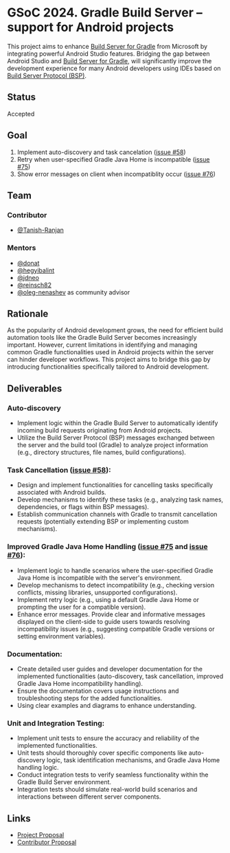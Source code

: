 # GSoC 2024. Gradle Build Server – support for Android projects

This project aims to enhance [Build Server for Gradle](https://github.com/microsoft/build-server-for-gradle) from Microsoft by integrating powerful Android Studio features. Bridging the gap between Android Studio and [Build Server for Gradle](https://github.com/microsoft/build-server-for-gradle), will significantly improve the development experience for many Android developers using IDEs based on [Build Server Protocol (BSP)](https://build-server-protocol.github.io).

## Status
Accepted

## Goal

1. Implement auto-discovery and task cancelation ([issue #58](https://github.com/microsoft/build-server-for-gradle/issues/58))
2. Retry when user-specified Gradle Java Home is incompatible ([issue #75](https://github.com/microsoft/build-server-for-gradle/issues/75))
3. Show error messages on client when incompatiblity occur ([issue #76](https://github.com/microsoft/build-server-for-gradle/issues/76))

## Team

### Contributor

- [@Tanish-Ranjan](https://github.com/Tanish-Ranjan)

### Mentors

- [@donat](https://github.com/donat)
- [@hegyibalint](https://github.com/hegyibalint)
- [@jdneo](https://github.com/jdneo)
- [@reinsch82](https://github.com/reinsch82)
- [@oleg-nenashev](https://github.com/oleg-nenashev) as community advisor

## Rationale

As the popularity of Android development grows, the need for efficient build automation tools like the Gradle Build Server becomes increasingly important. However, current limitations in identifying and managing common Gradle functionalities used in Android projects within the server can hinder developer workflows. This project aims to bridge this gap by introducing functionalities specifically tailored to Android development.

## Deliverables

### Auto-discovery

- Implement logic within the Gradle Build Server to automatically identify incoming build requests originating from Android projects.
- Utilize the Build Server Protocol (BSP) messages exchanged between the server and the build tool (Gradle) to analyze project information (e.g., directory structures, file names, build configurations).

### Task Cancellation ([issue #58](https://github.com/microsoft/build-server-for-gradle/issues/58)):

- Design and implement functionalities for cancelling tasks specifically associated with Android builds.
- Develop mechanisms to identify these tasks (e.g., analyzing task names, dependencies, or flags within BSP messages).
- Establish communication channels with Gradle to transmit cancellation requests (potentially extending BSP or implementing custom mechanisms).

### Improved Gradle Java Home Handling ([issue #75](https://github.com/microsoft/build-server-for-gradle/issues/75) and [issue #76](https://github.com/microsoft/build-server-for-gradle/issues/76)):

- Implement logic to handle scenarios where the user-specified Gradle Java Home is incompatible with the server's environment.
- Develop mechanisms to detect incompatibility (e.g., checking version conflicts, missing libraries, unsupported configurations).
- Implement retry logic (e.g., using a default Gradle Java Home or prompting the user for a compatible version).
- Enhance error messages. Provide clear and informative messages displayed on the client-side to guide users towards resolving incompatibility issues (e.g., suggesting compatible Gradle versions or setting environment variables).

### Documentation:

- Create detailed user guides and developer documentation for the implemented functionalities (auto-discovery, task cancellation, improved Gradle Java Home incompatibility handling).
- Ensure the documentation covers usage instructions and troubleshooting steps for the added functionalities.
- Using clear examples and diagrams to enhance understanding.

### Unit and Integration Testing:

- Implement unit tests to ensure the accuracy and reliability of the implemented functionalities.
- Unit tests should thoroughly cover specific components like auto-discovery logic, task identification mechanisms, and Gradle Java Home handling logic.
- Conduct integration tests to verify seamless functionality within the Gradle Build Server environment.
- Integration tests should simulate real-world build scenarios and interactions between different server components.

## Links

- [Project Proposal](https://kotlinlang.org/docs/gsoc-2024.html#gradle-build-server-support-for-android-projects-medium-or-hard-175-hrs-or-350-hrs)
- [Contributor Proposal](https://gradle-community.slack.com/files/U06R0NWDM4J/F06S9HX9VMZ/gsoc_proposal.pdf)
